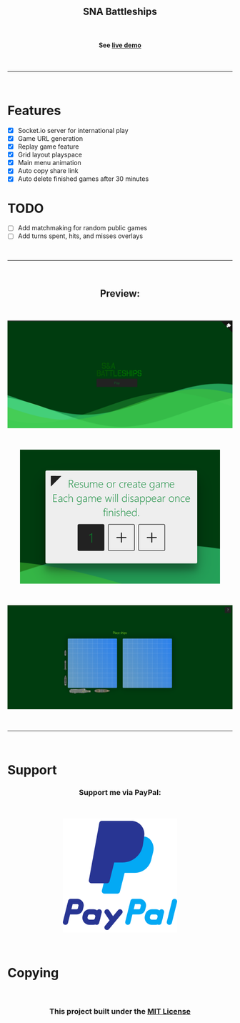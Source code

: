 <h2 align=center>SNA Battleships</h2>

<br>

<h4 align=center>See <a href='https://sna-battleships.herokuapp.com'>live demo</a></h4>

<br>

___

<br>

# Features

- [x] Socket.io server for international play
- [x] Game URL generation
- [x] Replay game feature
- [x] Grid layout playspace
- [x] Main menu animation
- [x] Auto copy share link
- [x] Auto delete finished games after 30 minutes

# TODO

- [ ] Add matchmaking for random public games
- [ ] Add turns spent, hits, and misses overlays

<br>

___

<br>

<h2 align=center>Preview:</h2>

<br>

<p align="center">
<img src='assets/preview1.png'>
</p>

<br>

<p align="center">
<img src='assets/preview2.png'>
</p>

<br>

<p align="center">
<img src='assets/preview3.png'>
</p>

<br>

___

<br>

# Support

<h3 align=center>Support me via PayPal:</h3>

<br>

<p align=center>
<img src='assets/paypal.png'>
</p>

<br>

# Copying

<br>

<h3 align=center>This project built under the <a href='LICENSE'>MIT License</a></h3>